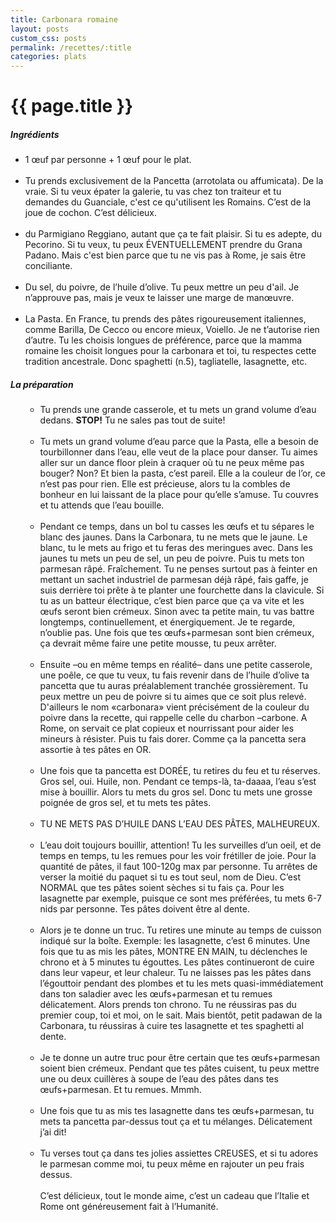```yaml
---
title: Carbonara romaine
layout: posts
custom_css: posts
permalink: /recettes/:title
categories: plats
---
```


# {{ page.title }}

##### Ingrédients

- 1 œuf par personne + 1 œuf pour le plat.<br><br>
- Tu prends exclusivement de la Pancetta (arrotolata ou affumicata). De la vraie.
  Si tu veux épater la galerie, tu vas chez ton traiteur et tu demandes du Guanciale, c'est ce qu'utilisent les Romains.
  C’est de la joue de cochon. C’est délicieux.<br><br>
- du Parmigiano Reggiano, autant que ça te fait plaisir. Si tu es adepte, du Pecorino. Si tu veux, tu peux ÉVENTUELLEMENT prendre du Grana Padano. Mais c'est bien parce que tu ne vis pas à Rome, je sais être conciliante.<br><br>
- Du sel, du poivre, de l’huile d’olive. Tu peux mettre un peu d'ail. Je n’approuve pas, mais je veux te laisser une marge de manœuvre.<br><br>
- La Pasta. En France, tu prends des pâtes rigoureusement italiennes, comme Barilla, De Cecco ou encore mieux, Voiello. Je ne t’autorise rien d’autre. Tu les choisis longues de préférence, parce que la mamma romaine les choisit longues pour la carbonara et toi, tu respectes cette tradition ancestrale. Donc spaghetti (n.5), tagliatelle, lasagnette, etc.

##### La préparation

<ul id="prepa">

<section id="categories" markdown="1">

- Tu prends une grande casserole, et tu mets un grand volume d’eau dedans.
**STOP!** Tu ne sales pas tout de suite!<br><br>
- Tu mets un grand volume d’eau parce que la Pasta, elle a besoin de tourbillonner dans l’eau, elle veut de la place pour danser. Tu aimes aller sur un dance floor plein à craquer où tu ne peux même pas bouger? Non? Et bien la pasta, c’est pareil. Elle a la couleur de l’or, ce n’est pas pour rien. Elle est précieuse, alors tu la combles de bonheur en lui laissant de la place pour qu’elle s’amuse. Tu couvres et tu attends que l’eau bouille.<br><br>
- Pendant ce temps, dans un bol tu casses les œufs et tu sépares le blanc des jaunes. Dans la Carbonara, tu ne mets que le jaune. Le blanc, tu le mets au frigo et tu feras des meringues avec. Dans les jaunes tu mets un peu de sel, un peu de poivre. Puis tu mets ton parmesan râpé. Fraîchement. Tu ne penses surtout pas à feinter en mettant un sachet industriel de parmesan déjà râpé, fais gaffe, je suis derrière toi prête à te planter une fourchette dans la clavicule.
Si tu as un batteur électrique, c’est bien parce que ça va vite et les œufs seront bien crémeux. Sinon avec ta petite main, tu vas battre longtemps, continuellement, et énergiquement. Je te regarde, n’oublie pas. Une fois que tes œufs+parmesan sont bien crémeux, ça devrait même faire une petite mousse, tu peux arrêter.<br><br>
- Ensuite –ou en même temps en réalité– dans une petite casserole, une poêle, ce que tu veux, tu fais revenir dans de l’huile d’olive ta pancetta que tu auras préalablement tranchée grossièrement. Tu peux mettre un peu de poivre si tu aimes que ce soit plus relevé. D'ailleurs le nom «carbonara» vient précisément de la couleur du poivre dans la recette, qui rappelle celle du charbon –carbone. A Rome, on servait ce plat copieux et nourrissant pour aider les mineurs à résister.
Puis tu fais dorer. Comme ça la pancetta sera assortie à tes pâtes en OR.<br><br>
- Une fois que ta pancetta est DORÉE, tu retires du feu et tu réserves.
Gros sel, oui. Huile, non.
Pendant ce temps-là, ta-daaaa, l’eau s’est mise à bouillir. Alors tu mets du gros sel.
Donc tu mets une grosse poignée de gros sel, et tu mets tes pâtes.<br><br>
- TU NE METS PAS D’HUILE DANS L’EAU DES PÂTES, MALHEUREUX.<br><br>
- L’eau doit toujours bouillir, attention! Tu les surveilles d’un oeil, et de temps en temps, tu les remues pour les voir frétiller de joie.
Pour la quantité de pâtes, il faut 100-120g max par personne. Tu arrêtes de verser la moitié du paquet si tu es tout seul, nom de Dieu. C’est NORMAL que tes pâtes soient sèches si tu fais ça. Pour les lasagnette par exemple, puisque ce sont mes préférées, tu mets 6-7 nids par personne.
Tes pâtes doivent être al dente.<br><br>
- Alors je te donne un truc. Tu retires une minute au temps de cuisson indiqué sur la boîte. Exemple: les lasagnette, c’est 6 minutes. Une fois que tu as mis les pâtes, MONTRE EN MAIN, tu déclenches le chrono et à 5 minutes tu égouttes. Les pâtes continueront de cuire dans leur vapeur, et leur chaleur. Tu ne laisses pas les pâtes dans l’égouttoir pendant des plombes et tu les mets quasi-immédiatement dans ton saladier avec les œufs+parmesan et tu remues délicatement.
Alors prends ton chrono. Tu ne réussiras pas du premier coup, toi et moi, on le sait. Mais bientôt, petit padawan de la Carbonara, tu réussiras à cuire tes lasagnette et tes spaghetti al dente.<br><br>
- Je te donne un autre truc pour être certain que tes œufs+parmesan soient bien crémeux. Pendant que tes pâtes cuisent, tu peux mettre une ou deux cuillères à soupe de l’eau des pâtes dans tes œufs+parmesan. Et tu remues. Mmmh.<br><br>
- Une fois que tu as mis tes lasagnette dans tes œufs+parmesan, tu mets ta pancetta par-dessus tout ça et tu mélanges. Délicatement j’ai dit!<br><br>
- Tu verses tout ça dans tes jolies assiettes CREUSES, et si tu adores le parmesan comme moi, tu peux même en rajouter un peu frais dessus.<br><br>
C’est délicieux, tout le monde aime, c’est un cadeau que l’Italie et Rome ont généreusement fait à l’Humanité.

</section>

</ul>